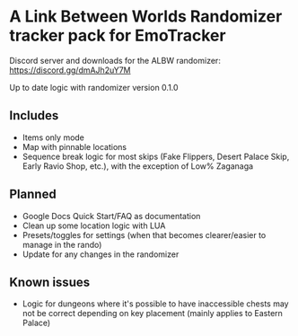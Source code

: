 # A Link Between Worlds Randomizer tracker pack for EmoTracker

Discord server and downloads for the ALBW randomizer: https://discord.gg/dmAJh2uY7M

Up to date logic with randomizer version 0.1.0

## Includes
* Items only mode
* Map with pinnable locations
* Sequence break logic for most skips (Fake Flippers, Desert Palace Skip, Early Ravio Shop, etc.), with the exception of Low% Zaganaga

## Planned
* Google Docs Quick Start/FAQ as documentation
* Clean up some location logic with LUA
* Presets/toggles for settings (when that becomes clearer/easier to manage in the rando)
* Update for any changes in the randomizer

## Known issues
* Logic for dungeons where it's possible to have inaccessible chests may not be correct depending on key placement (mainly applies to Eastern Palace)